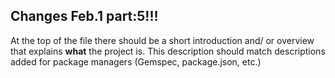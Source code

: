 ## Changes Feb.1 part:5!!!

At the top of the file there should be a short introduction and/ or overview that explains **what** the project is. This description should match descriptions added for package managers (Gemspec, package.json, etc.)
